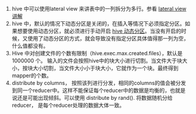 1. hive 中可以使用lateral view 来讲表中的一列拆分为多行。参看 [lateral view讲解](http://blog.csdn.net/youziguo/article/details/6837368)
2. hive 中，默认的情况下动态分区是关闭的，在插入等情况下必须指定分区。如果想要使用动态分区，就必须进行手动开启 [hive 动态分区](http://lxw1234.com/archives/2015/06/286.htm)。当没有开启的时候，又使用了动态分区的方式，就会导致没有指定分区具体值得那一列为空，什么值都没有。
3. Hive 中对创建文件的个数有限制（hive.exec.max.created.files），默认是 1000000 个。 输入的文件会按照hive中的块大小进行切割。当文件大于块大小，按块大小切割，当文件大小小于块大小，它就作为一个块。最终得到mapper的个数。
4. distribute by columns， 按照该列进行分发，相同的columns的值会被分发到同一个reducer中。这样不能保证每个reducer中的数据是均衡的，也就是说还是可能出现倾斜。可以使用 distribute by rand(). 将数据随机分给 reducer， 是每个reducer处理的数据大体一致。
